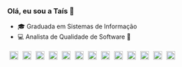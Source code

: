 ### Olá, eu sou a Taís 👋

- :mortar_board: Graduada em Sistemas de Informação
- :computer: Analista de Qualidade de Software 🚀
  
<div style="display: flex; flex-wrap: wrap;">
    <img src="https://img.shields.io/badge/Testing-K6-informational?style=flat&logo=k6&logoColor=white&color=23A0DA" alt="k6" height="20" style="margin: 5px;">
    <img src="https://img.shields.io/badge/Testing-Cypress-informational?style=flat&logo=cypress&logoColor=white&color=4A6A9D" alt="Cypress" height="20" style="margin: 5px;">
    <img src="https://img.shields.io/badge/Testing-Appium-informational?style=flat&logo=appium&logoColor=white&color=E0C564" alt="Appium" height="20" style="margin: 5px;">
    <img src="https://img.shields.io/badge/Testing-Playwright-informational?style=flat&logo=playwright&logoColor=white&color=1E1E1E" alt="Playwright" height="20" style="margin: 5px;">
    <img src="https://img.shields.io/badge/Testing-Robot-informational?style=flat&logo=robotframework&logoColor=white&color=00A1FF" alt="Robot" height="20" style="margin: 5px;">
    <img src="https://img.shields.io/badge/Testing-Selenium-informational?style=flat&logo=selenium&logoColor=white&color=43B02A" alt="Selenium" height="20" style="margin: 5px;">
    <img src="https://img.shields.io/badge/Testing-Cucumber-informational?style=flat&logo=cucumber&logoColor=white&color=00B388" alt="Cucumber" height="20" style="margin: 5px;">
    <img src="https://img.shields.io/badge/Testing-Postman-informational?style=flat&logo=postman&logoColor=white&color=FF6B37" alt="Postman" height="20" style="margin: 5px;">
    <img src="https://img.shields.io/badge/Testing-Puppeteer-informational?style=flat&logo=puppeteer&logoColor=white&color=1E1E1E" alt="Puppeteer" height="20" style="margin: 5px;">
    <img src="https://img.shields.io/badge/Containerization-Docker-informational?style=flat&logo=docker&logoColor=white&color=2496ED" alt="Docker" height="20" style="margin: 5px;">
    <img src="https://img.shields.io/badge/Language-JavaScript-informational?style=flat&logo=javascript&logoColor=white&color=F7DF1E" alt="JavaScript" height="20" style="margin: 5px;">
    <img src="https://img.shields.io/badge/Language-Java-informational?style=flat&logo=java&logoColor=white&color=007396" alt="Java" height="20" style="margin: 5px;">
    <img src="https://img.shields.io/badge/Language-Python-informational?style=flat&logo=python&logoColor=white&color=3776AB" alt="Python" height="20" style="margin: 5px;">
</div>










